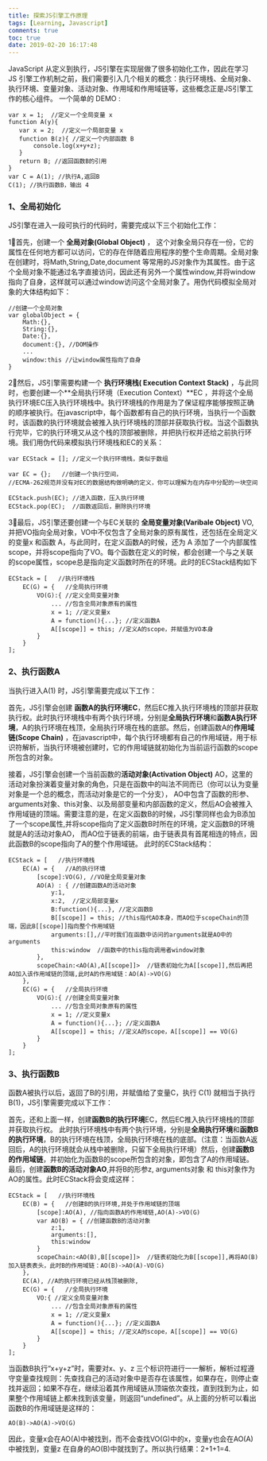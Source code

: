 ```yaml
---
title: 探索JS引擎工作原理
tags: [Learning, Javascript]
comments: true
toc: true
date: 2019-02-20 16:17:48
---
```


JavaScript 从定义到执行，JS引擎在实现层做了很多初始化工作，因此在学习 JS 引擎工作机制之前，我们需要引入几个相关的概念：执行环境栈、全局对象、执行环境、变量对象、活动对象、作用域和作用域链等，这些概念正是JS引擎工作的核心组件。
一个简单的 DEMO :

<!-- more -->
```
var x = 1;  //定义一个全局变量 x
function A(y){
   var x = 2;  //定义一个局部变量 x
   function B(z){ //定义一个内部函数 B
       console.log(x+y+z);
   }
   return B; //返回函数B的引用
}
var C = A(1); //执行A,返回B
C(1); //执行函数B，输出 4
```

### 1、全局初始化

JS引擎在进入一段可执行的代码时，需要完成以下三个初始化工作：

1⃣️首先，创建一个 **全局对象(Global Object)** ， 这个对象全局只存在一份，它的属性在任何地方都可以访问，它的存在伴随着应用程序的整个生命周期。全局对象在创建时，将Math,String,Date,document 等常用的JS对象作为其属性。由于这个全局对象不能通过名字直接访问，因此还有另外一个属性window,并将window指向了自身，这样就可以通过window访问这个全局对象了。用伪代码模拟全局对象的大体结构如下：

```
//创建一个全局对象
var globalObject = {
    Math:{},
    String:{},
    Date:{},
    document:{}, //DOM操作
    ...
    window:this //让window属性指向了自身
}
```

2⃣️然后，JS引擎需要构建一个 **执行环境栈( Execution Context Stack)** ，与此同时，也要创建一个**全局执行环境（Execution Context）**EC ，并将这个全局执行环境EC压入执行环境栈中。执行环境栈的作用是为了保证程序能够按照正确的顺序被执行。在javascript中，每个函数都有自己的执行环境，当执行一个函数时，该函数的执行环境就会被推入执行环境栈的顶部并获取执行权。当这个函数执行完毕，它的执行环境又从这个栈的顶部被删除，并把执行权并还给之前执行环境。我们用伪代码来模拟执行环境栈和EC的关系：

```
var ECStack = []; //定义一个执行环境栈，类似于数组
 
var EC = {};   //创建一个执行空间，
//ECMA-262规范并没有对EC的数据结构做明确的定义，你可以理解为在内存中分配的一块空间
 
ECStack.push(EC); //进入函数，压入执行环境
ECStack.pop(EC);  //函数返回后，删除执行环境
```

3⃣️最后，JS引擎还要创建一个与EC关联的 **全局变量对象(Varibale Object)** VO,  并把VO指向全局对象，VO中不仅包含了全局对象的原有属性，还包括在全局定义的变量x 和函数 A，与此同时，在定义函数A的时候，还为 A 添加了一个内部属性scope，并将scope指向了VO。每个函数在定义的时候，都会创建一个与之关联的scope属性，scope总是指向定义函数时所在的环境。此时的ECStack结构如下

```
ECStack = [   //执行环境栈
    EC(G) = {   //全局执行环境
        VO(G):{ //定义全局变量对象
            ... //包含全局对象原有的属性
            x = 1; //定义变量x
            A = function(){...}; //定义函数A
            A[[scope]] = this; //定义A的scope，并赋值为VO本身
        }
    }
];
```

### 2、执行函数A

当执行进入A(1) 时，JS引擎需要完成以下工作：

首先，JS引擎会创建 **函数A的执行环境EC**，然后EC推入执行环境栈的顶部并获取执行权。此时执行环境栈中有两个执行环境，分别是**全局执行环境**和**函数A执行环境**，A的执行环境在栈顶，全局执行环境在栈的底部。然后，创建函数A的**作用域链(Scope Chain)** ，在javascript中，每个执行环境都有自己的作用域链，用于标识符解析，当执行环境被创建时，它的作用域链就初始化为当前运行函数的scope所包含的对象。  

接着，JS引擎会创建一个当前函数的**活动对象(Activation Object)** AO，这里的活动对象扮演着变量对象的角色，只是在函数中的叫法不同而已（你可以认为变量对象是一个总的概念，而活动对象是它的一个分支）， AO中包含了函数的形参、arguments对象、this对象、以及局部变量和内部函数的定义，然后AO会被推入作用域链的顶端。需要注意的是，在定义函数B的时候，JS引擎同样也会为B添加了一个scope属性,并将scope指向了定义函数B时所在的环境，定义函数B的环境就是A的活动对象AO， 而AO位于链表的前端，由于链表具有首尾相连的特点，因此函数B的scope指向了A的整个作用域链。 
此时的ECStack结构：

```
ECStack = [   //执行环境栈
    EC(A) = {   //A的执行环境
        [scope]:VO(G), //VO是全局变量对象
        AO(A) : { //创建函数A的活动对象
            y:1,
            x:2,  //定义局部变量x
            B:function(){...}, //定义函数B
            B[[scope]] = this; //this指代AO本身，而AO位于scopeChain的顶端，因此B[[scope]]指向整个作用域链
            arguments:[],//平时我们在函数中访问的arguments就是AO中的arguments
            this:window  //函数中的this指向调用者window对象
        },
        scopeChain:<AO(A),A[[scope]]>  //链表初始化为A[[scope]],然后再把AO加入该作用域链的顶端,此时A的作用域链：AO(A)->VO(G)
    },
    EC(G) = {   //全局执行环境
        VO(G):{ //创建全局变量对象
            ... //包含全局对象原有的属性
            x = 1; //定义变量x
            A = function(){...}; //定义函数A
            A[[scope]] = this; //定义A的scope，A[[scope]] == VO(G)
        }
    }
];
```

### 3、执行函数B

函数A被执行以后，返回了B的引用，并赋值给了变量C，执行 C(1) 就相当于执行B(1)，JS引擎需要完成以下工作：

首先，还和上面一样，创建**函数B的执行环境**EC，然后EC推入执行环境栈的顶部并获取执行权。 此时执行环境栈中有两个执行环境，分别是**全局执行环境**和**函数B的执行环境**，B的执行环境在栈顶，全局执行环境在栈的底部。（注意：当函数A返回后，A的执行环境就会从栈中被删除，只留下全局执行环境）然后，创建**函数B的作用域链**，并初始化为函数B的scope所包含的对象，即包含了A的作用域链。最后，创建**函数B的活动对象AO**,并将B的形参z, arguments对象 和 this对象作为AO的属性。此时ECStack将会变成这样：

```
ECStack = [   //执行环境栈
    EC(B) = {   //创建B的执行环境,并处于作用域链的顶端
        [scope]:AO(A), //指向函数A的作用域链,AO(A)->VO(G)
        var AO(B) = { //创建函数B的活动对象
            z:1,
            arguments:[],
            this:window
        }
        scopeChain:<AO(B),B[[scope]]>  //链表初始化为B[[scope]],再将AO(B)加入链表表头，此时B的作用域链：AO(B)->AO(A)-VO(G)
    },
    EC(A), //A的执行环境已经从栈顶被删除,
    EC(G) = {   //全局执行环境
        VO:{ //定义全局变量对象
            ... //包含全局对象原有的属性
            x = 1; //定义变量x
            A = function(){...}; //定义函数A
            A[[scope]] = this; //定义A的scope，A[[scope]] == VO(G)
        }
    }
];
```

当函数B执行“x+y+z”时，需要对x、y、z 三个标识符进行一一解析，解析过程遵守变量查找规则：先查找自己的活动对象中是否存在该属性，如果存在，则停止查找并返回；如果不存在，继续沿着其作用域链从顶端依次查找，直到找到为止，如果整个作用域链上都未找到该变量，则返回“undefined”。从上面的分析可以看出函数B的作用域链是这样的：

```
AO(B)->AO(A)->VO(G)
```

因此，变量x会在AO(A)中被找到，而不会查找VO(G)中的x，变量y也会在AO(A)中被找到，变量z 在自身的AO(B)中就找到了。所以执行结果：2+1+1=4.